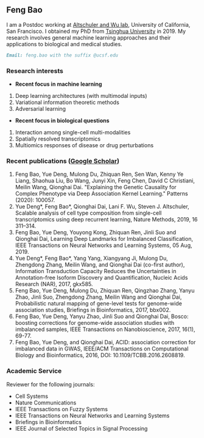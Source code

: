 ## Feng Bao

I am a Postdoc working at [Altschuler and Wu lab](https://www.altschulerwulab.org/),  University of California, San Francisco. I obtained my PhD from [Tsinghua University](https://www.tsinghua.edu.cn/en/) in 2019. My research involves general machine learning approaches and their applications to biological and medical studies. 

```markdown
Email: feng.bao with the suffix @ucsf.edu
```

### Research interests

- **Recent focus in machine learning** 
1. Deep learning architectures (with multimodal inputs)
2. Variational information theoretic methods
3. Adversarial learning 

- **Recent focus in biological questions**
1. Interaction among single-cell multi-modalities
2. Spatially resolved transcriptomics
3. Multiomics responses of disease or drug perturbations

### Recent publications ([Google Scholar](https://scholar.google.com/citations?user=I0mcA3MAAAAJ&hl=en))

1.  Feng Bao, Yue Deng, Mulong Du, Zhiquan Ren, Sen Wan, Kenny Ye Liang, Shaohua Liu, Bo Wang, Junyi Xin, Feng Chen, David C Christiani, Meilin Wang, Qionghai Dai. "Explaining the Genetic Causality for Complex Phenotype via Deep Association Kernel Learning." Patterns (2020): 100057.
2.  Yue Deng*, Feng Bao*, Qionghai Dai, Lani F. Wu, Steven J. Altschuler, Scalable analysis of cell type composition from single-cell transcriptomics using deep recurrent learning, Nature Methods, 2019, 16 311–314.
3.  Feng Bao, Yue Deng, Youyong Kong, Zhiquan Ren, Jinli Suo and Qionghai Dai, Learning Deep Landmarks for Imbalanced Classification, IEEE Transactions on Neural Networks and Learning Systems, 05 Aug, 2019.
4.  Yue Deng*, Feng Bao*, Yang Yang, Xiangyang Ji, Mulong Du, Zhengdong Zhang, Meilin Wang, and Qionghai Dai (co-first author), Information Transduction Capacity Reduces the Uncertainties in Annotation-free Isoform Discovery and Quantification, Nucleic Acids Research (NAR), 2017, gkx585. 
5.  Feng Bao, Yue Deng, Mulong Du, Zhiquan Ren, Qingzhao Zhang, Yanyu Zhao, Jinli Suo, Zhengdong Zhang, Meilin Wang and Qionghai Dai,  Probabilistic natural mapping of gene-level tests for genome-wide association studies, Briefings in Bioinformatics, 2017, bbx002. 
6.  Feng Bao, Yue Deng, Yanyu Zhao, Jinli Suo and Qionghai Dai, Bosco: boosting corrections for genome-wide association studies with imbalanced samples, IEEE Transactions on Nanobioscience, 2017, 16(1), 69-77. 
7.  Feng Bao, Yue Deng, and Qionghai Dai, ACID: association correction for imbalanced data in GWAS, IEEE/ACM Transactions on Computational Biology and Bioinformatics, 2016, DOI: 10.1109/TCBB.2016.2608819. 

### Academic Service
Reviewer for the following journals:
- Cell Systems
- Nature Communications
- IEEE Transactions on Fuzzy Systems
- IEEE Transactions on Neural Networks and Learning Systems
- Briefings in Bioinformatics
- IEEE Journal of Selected Topics in Signal Processing

